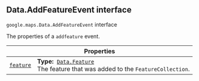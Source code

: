 
<devsite-heading text=" Data.AddFeatureEvent interface" for="Data.AddFeatureEvent" level="h2" link="" toc="" back-to-top=""><h2 id="Data.AddFeatureEvent" is-upgraded="">Data.AddFeatureEvent interface</h2></devsite-heading>
<p>
<code translate="no" dir="ltr"><span itemprop="path">google.maps</span>.<span itemprop="name">Data.AddFeatureEvent</span></code>
interface
</p>
<p>The properties of a <code translate="no" dir="ltr">addfeature</code> event.</p>
<div class="devsite-table-wrapper"><table class="properties responsive" summary="interface Data.AddFeatureEvent - Properties">
<thead>
<tr><th colspan="2">Properties</th>
</tr></thead>
<tbody>
<tr id="Data.AddFeatureEvent.feature">
<td itemprop="property"><code translate="no" dir="ltr"><a class="secret-link" href="#Data.AddFeatureEvent.feature"><span>feature</span></a></code></td>
<td><div><strong>Type:</strong>&nbsp; <code translate="no" dir="ltr"><a href="Data.Feature.md">Data.Feature</a></code></div>
<div class="desc">The feature that was added to the <code translate="no" dir="ltr">FeatureCollection</code>.</div></td>
</tr>
</tbody>
</table></div>
<script src="replace_links.js"></script>

